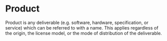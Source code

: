 # Product

Product is any deliverable (e.g. software, hardware, specification, or service) which can be referred to with a name. This applies regardless of the origin, the license model, or the mode of distribution of the deliverable.
